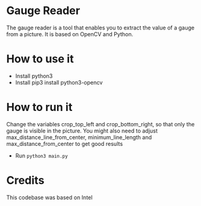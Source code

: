 # Gauge Reader
The gauge reader is a tool that enables you to extract the value of a gauge from a picture. It is based on OpenCV and Python.


# How to use it
* Install python3
* Install pip3 install python3-opencv


# How to run it
Change the variables crop_top_left and crop_bottom_right, so that only the gauge is visible in the picture.
You might also need to adjust max_distance_line_from_center, minimum_line_length and max_distance_from_center to get good results
* Run `python3 main.py`

# Credits
This codebase was based on Intel 